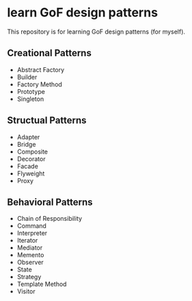 # learn GoF design patterns

This repository is for learning GoF design patterns (for myself).

## Creational Patterns

* Abstract Factory
* Builder
* Factory Method
* Prototype
* Singleton

## Structual Patterns

* Adapter
* Bridge
* Composite
* Decorator
* Facade
* Flyweight
* Proxy

## Behavioral Patterns

* Chain of Responsibility
* Command
* Interpreter
* Iterator
* Mediator
* Memento
* Observer
* State
* Strategy
* Template Method
* Visitor
